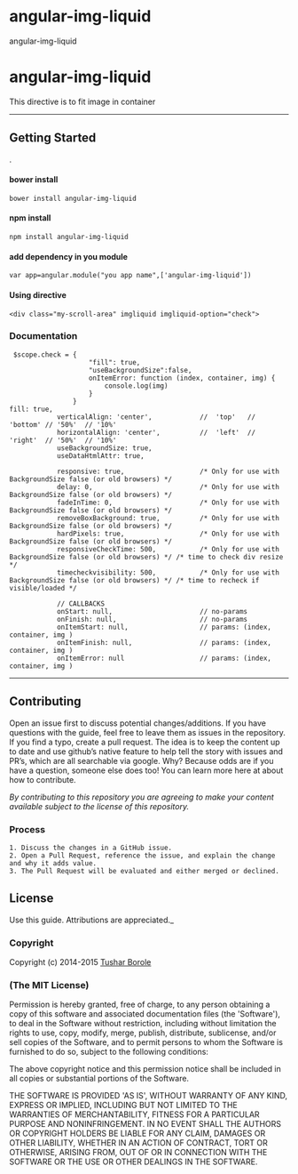# angular-img-liquid
angular-img-liquid


angular-img-liquid
===================

This directive is to fit image in container

----------


Getting Started
-------------

.

####  **bower install**

    bower install angular-img-liquid

####  **npm install**

    npm install angular-img-liquid

####  **add dependency in you module**

    var app=angular.module("you app name",['angular-img-liquid'])
####  **Using directive**

    <div class="my-scroll-area" imgliquid imgliquid-option="check">


### Documentation





    
     $scope.check = {
                        "fill": true,
                        "useBackgroundSize":false,
                        onItemError: function (index, container, img) {
                            console.log(img)
                        }
                    }
   	fill: true,
				verticalAlign: 'center',			//	'top'	//	'bottom' // '50%'  // '10%'
				horizontalAlign: 'center',			//	'left'	//	'right'  // '50%'  // '10%'
				useBackgroundSize: true,
				useDataHtmlAttr: true,

				responsive: true,					/* Only for use with BackgroundSize false (or old browsers) */
				delay: 0,							/* Only for use with BackgroundSize false (or old browsers) */
				fadeInTime: 0,						/* Only for use with BackgroundSize false (or old browsers) */
				removeBoxBackground: true,			/* Only for use with BackgroundSize false (or old browsers) */
				hardPixels: true,					/* Only for use with BackgroundSize false (or old browsers) */
				responsiveCheckTime: 500,			/* Only for use with BackgroundSize false (or old browsers) */ /* time to check div resize */
				timecheckvisibility: 500,			/* Only for use with BackgroundSize false (or old browsers) */ /* time to recheck if visible/loaded */

				// CALLBACKS
				onStart: null,						// no-params
				onFinish: null,						// no-params
				onItemStart: null,					// params: (index, container, img )
				onItemFinish: null,					// params: (index, container, img )
				onItemError: null					// params: (index, container, img )




----------

## Contributing

Open an issue first to discuss potential changes/additions. If you have questions with the guide, feel free to leave them as issues in the repository. If you find a typo, create a pull request. The idea is to keep the content up to date and use github’s native feature to help tell the story with issues and PR’s, which are all searchable via google. Why? Because odds are if you have a question, someone else does too! You can learn more here at about how to contribute.

*By contributing to this repository you are agreeing to make your content available subject to the license of this repository.*

### Process
    1. Discuss the changes in a GitHub issue.
    2. Open a Pull Request, reference the issue, and explain the change and why it adds value.
    3. The Pull Request will be evaluated and either merged or declined.

## License

 Use this guide. Attributions are appreciated._

### Copyright

Copyright (c) 2014-2015 [Tushar Borole](http://www.tusharborole.com)

### (The MIT License)
Permission is hereby granted, free of charge, to any person obtaining
a copy of this software and associated documentation files (the
'Software'), to deal in the Software without restriction, including
without limitation the rights to use, copy, modify, merge, publish,
distribute, sublicense, and/or sell copies of the Software, and to
permit persons to whom the Software is furnished to do so, subject to
the following conditions:

The above copyright notice and this permission notice shall be
included in all copies or substantial portions of the Software.

THE SOFTWARE IS PROVIDED 'AS IS', WITHOUT WARRANTY OF ANY KIND,
EXPRESS OR IMPLIED, INCLUDING BUT NOT LIMITED TO THE WARRANTIES OF
MERCHANTABILITY, FITNESS FOR A PARTICULAR PURPOSE AND NONINFRINGEMENT.
IN NO EVENT SHALL THE AUTHORS OR COPYRIGHT HOLDERS BE LIABLE FOR ANY
CLAIM, DAMAGES OR OTHER LIABILITY, WHETHER IN AN ACTION OF CONTRACT,
TORT OR OTHERWISE, ARISING FROM, OUT OF OR IN CONNECTION WITH THE
SOFTWARE OR THE USE OR OTHER DEALINGS IN THE SOFTWARE.
